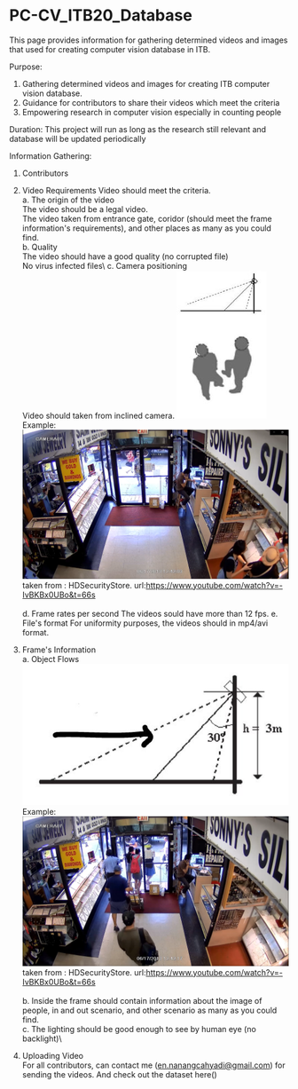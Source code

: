 # PC-CV_ITB20_Database
This page provides information for gathering determined videos and images that used for creating computer vision database in ITB.

Purpose:
1. Gathering determined videos and images for creating ITB computer vision database.
2. Guidance for contributors to share their videos which meet the criteria
3. Empowering research in computer vision especially in counting people

Duration:
This project will run as long as the research still relevant and database will be updated periodically

Information Gathering:
1. Contributors

2. Video Requirements
Video should meet the criteria.\
   a. The origin of the video\
   The video should be a legal video.\
   The video taken from entrance gate, coridor (should meet the frame information's requirements), and other places as many as you could find.\
   b. Quality\
   The video should have a good quality (no corrupted file)\
   No virus infected files\ 
   c. Camera positioning\
   Video should taken from inclined camera.
![](inclined_camera_position.JPG)\
   Example:\
![](positioning.png)\
taken from : HDSecurityStore. url:https://www.youtube.com/watch?v=-IvBKBx0UBo&t=66s \
\
   d. Frame rates per second
   The videos sould have more than 12 fps.
   e. File's format
   For uniformity purposes, the videos should in mp4/avi format.
3. Frame's Information\
   a. Object Flows\
![](flow.JPG)\
   Example:\
![](flow2.png)
taken from : HDSecurityStore. url:https://www.youtube.com/watch?v=-IvBKBx0UBo&t=66s \
\
   b. Inside the frame should contain information about the image of people, in and out scenario, and other scenario as many as you could find.\
   c. The lighting should be good enough to see by human eye (no backlight)\
4. Uploading Video\
   For all contributors, can contact me (en.nanangcahyadi@gmail.com) for sending the videos. And check out the dataset here()
   
